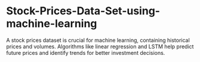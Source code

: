 # Stock-Prices-Data-Set-using-machine-learning
A stock prices dataset is crucial for machine learning, containing historical prices and volumes. Algorithms like linear regression and LSTM help predict future prices and identify trends for better investment decisions.

